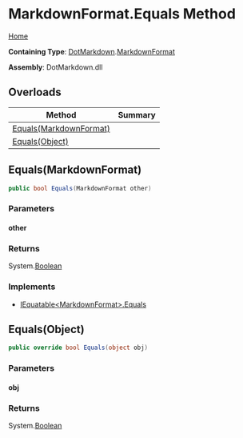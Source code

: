 # MarkdownFormat\.Equals Method

[Home](../../../README.md)

**Containing Type**: [DotMarkdown](../../README.md)\.[MarkdownFormat](../README.md)

**Assembly**: DotMarkdown\.dll

## Overloads

| Method | Summary |
| ------ | ------- |
| [Equals(MarkdownFormat)](#DotMarkdown_MarkdownFormat_Equals_DotMarkdown_MarkdownFormat_) | |
| [Equals(Object)](#DotMarkdown_MarkdownFormat_Equals_System_Object_) | |

## Equals\(MarkdownFormat\)<a name="DotMarkdown_MarkdownFormat_Equals_DotMarkdown_MarkdownFormat_"></a>

```csharp
public bool Equals(MarkdownFormat other)
```

### Parameters

#### other

### Returns

System\.[Boolean](https://docs.microsoft.com/en-us/dotnet/api/system.boolean)

### Implements

* [IEquatable\<MarkdownFormat>.Equals](https://docs.microsoft.com/en-us/dotnet/api/system.iequatable-1.equals)

## Equals\(Object\)<a name="DotMarkdown_MarkdownFormat_Equals_System_Object_"></a>

```csharp
public override bool Equals(object obj)
```

### Parameters

#### obj

### Returns

System\.[Boolean](https://docs.microsoft.com/en-us/dotnet/api/system.boolean)

